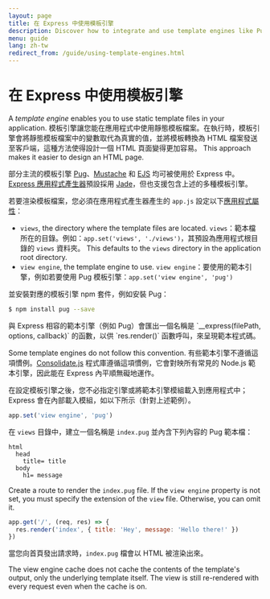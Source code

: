 ```yaml
---
layout: page
title: 在 Express 中使用模板引擎
description: Discover how to integrate and use template engines like Pug, Handlebars, and EJS with Express.js to render dynamic HTML pages efficiently.
menu: guide
lang: zh-tw
redirect_from: /guide/using-template-engines.html
---
```


# 在 Express 中使用模板引擎

A _template engine_ enables you to use static template files in your application. 模板引擎讓您能在應用程式中使用靜態模板檔案。在執行時，模板引擎會將靜態模板檔案中的變數取代為真實的值，並將模板轉換為 HTML 檔案發送至客戶端，這種方法使得設計一個 HTML 頁面變得更加容易。
This approach makes it easier to design an HTML page.

部分主流的模板引擎 [Pug](https://pugjs.org/api/getting-started.html)、[Mustache](https://www.npmjs.com/package/mustache) 和 [EJS](https://www.npmjs.com/package/ejs) 均可被使用於 Express 中。[Express 應用程式產生器](http://expressjs.com/en/starter/generator.html)預設採用 [Jade](https://www.npmjs.com/package/jade)，但也支援包含上述的多種模板引擎。

若要渲染模板檔案，您必須在應用程式產生器產生的 `app.js` 設定以下[應用程式屬性](http://expressjs.com/en/4x/api.html#app.set)：

- `views`, the directory where the template files are located. `views`：範本檔所在的目錄。例如：`app.set('views', './views')`，其預設為應用程式根目錄的 `views` 資料夾。
  This defaults to the `views` directory in the application root directory.
- `view engine`, the template engine to use. `view engine`：要使用的範本引擎，例如若要使用 Pug 模板引擎：`app.set('view engine', 'pug')`

並安裝對應的模板引擎 npm 套件，例如安裝 Pug：

```bash
$ npm install pug --save
```

<div class="doc-box doc-notice" markdown="1">
與 Express 相容的範本引擎（例如 Pug）會匯出一個名稱是 `__express(filePath, options, callback)` 的函數，以供 `res.render()` 函數呼叫，來呈現範本程式碼。

Some template engines do not follow this convention. 有些範本引擎不遵循這項慣例。[Consolidate.js](https://www.npmjs.org/package/consolidate) 程式庫遵循這項慣例，它會對映所有常見的 Node.js 範本引擎，因此能在 Express 內平順無礙地運作。

</div>

在設定模板引擎之後，您不必指定引擎或將範本引擎模組載入到應用程式中；Express 會在內部載入模組，如以下所示（針對上述範例）。

```js
app.set('view engine', 'pug')
```

在 `views` 目錄中，建立一個名稱是 `index.pug` 並內含下列內容的 Pug 範本檔：

```pug
html
  head
    title= title
  body
    h1= message
```

Create a route to render the `index.pug` file. If the `view engine` property is not set,
you must specify the extension of the `view` file. Otherwise, you can omit it.

```js
app.get('/', (req, res) => {
  res.render('index', { title: 'Hey', message: 'Hello there!' })
})
```

當您向首頁發出請求時，`index.pug` 檔會以 HTML 被渲染出來。

The view engine cache does not cache the contents of the template's output, only the underlying template itself. The view is still re-rendered with every request even when the cache is on.
